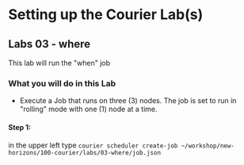 # Setting up the Courier Lab(s)

## Labs 03 - where
This lab will run the "when" job

### What you will do in this Lab
- Execute a Job that runs on three (3) nodes. The job is set to run in "rolling" mode with one (1) node at a time. 

#### Step 1:
in the upper left type
```courier scheduler create-job ~/workshop/new-horizons/100-courier/labs/03-where/job.json```
